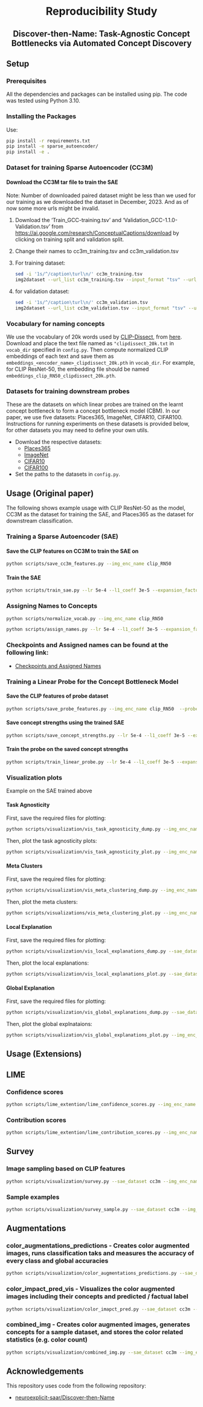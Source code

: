 
<h1 align="center"> <br> <strong>Reproducibility Study</strong> <br> </h1>
<h2 align="center">Discover-then-Name: Task-Agnostic Concept Bottlenecks via Automated Concept Discovery</h2>

<!-- <div align="center">
<a href="https://sukrutrao.github.io">Sukrut Rao*</a>,
<a href="https://swetamahajan.github.io">Sweta Mahajan*</a>,
<a href="https://moboehle.github.io">Moritz Böhle</a>,
<a href="https://people.mpi-inf.mpg.de/~schiele">Bernt Schiele</a> -->

<!-- <h3 align="center">
European Conference on Computer Vision (ECCV) 2024
</div>
</h3> -->
  

</p>

## Setup

### Prerequisites

All the dependencies and packages can be installed using pip. The code was tested using Python 3.10.

### Installing the Packages

Use:

```bash
pip install -r requirements.txt
pip install -e sparse_autoencoder/
pip install -e .
```

### Dataset for training Sparse Autoencoder (CC3M)

#### Download the CC3M tar file to train the SAE
Note: Number of downloaded paired dataset might be less than we used for our training as we downloaded the dataset in December, 2023. And as of now some more urls might be invalid. 

1) Download the ‘Train_GCC-training.tsv’ and ‘Validation_GCC-1.1.0-Validation.tsv’ from  https://ai.google.com/research/ConceptualCaptions/download by clicking on training split and validation split. 

2) Change their names to cc3m_training.tsv and cc3m_validation.tsv 

3) For training dataset: 
    ```bash
    sed -i '1s/^/caption\turl\n/' cc3m_training.tsv 
    img2dataset --url_list cc3m_training.tsv --input_format "tsv" --url_col "url" --caption_col "caption" --output_format webdataset --output_folder training --processes_count 16 --thread_count 64 --image_size 256 --enable_wandb True
    ``` 

4) for validation dataset:
    ```bash
    sed -i '1s/^/caption\turl\n/' cc3m_validation.tsv 
    img2dataset --url_list cc3m_validation.tsv --input_format "tsv" --url_col "url" --caption_col "caption" --output_format webdataset --output_folder validation --processes_count 16 --thread_count 64 --image_size 256 --enable_wandb True
    ```

### Vocabulary for naming concepts

We use the vocabulary of 20k words used by [CLIP-Dissect](https://arxiv.org/abs/2204.10965), from [here](https://github.com/first20hours/google-10000-english/blob/master/20k.txt). Download and place the text file named as `"clipdissect_20k.txt` in `vocab_dir` specified in `config.py`. Then compute normalized CLIP embeddings of each text and save them as `embeddings_<encoder_name>_clipdissect_20k.pth` in `vocab_dir`. For example, for CLIP ResNet-50, the embedding file should be named `embeddings_clip_RN50_clipdissect_20k.pth`.


### Datasets for training downstream probes

These are the datasets on which linear probes are trained on the learnt concept bottleneck to form a concept bottleneck model (CBM). In our paper, we use five datasets: Places365, ImageNet, CIFAR10, CIFAR100. Instructions for running experiments on these datasets is provided below, for other datasets you may need to define your own utils.

* Download the respective datasets:
    * [Places365](https://pytorch.org/vision/main/generated/torchvision.datasets.Places365.html)
    * [ImageNet](https://www.image-net.org/)
    * [CIFAR10](https://pytorch.org/vision/main/generated/torchvision.datasets.CIFAR10.html)
    * [CIFAR100](https://pytorch.org/vision/main/generated/torchvision.datasets.CIFAR100.html)
* Set the paths to the datasets in `config.py`.




## Usage (Original paper)

The following shows example usage with CLIP ResNet-50 as the model, CC3M as the dataset for training the SAE, and Places365 as the dataset for downstream classification.

### Training a Sparse Autoencoder (SAE)


#### Save the CLIP features on CC3M to train the SAE on 

```bash
python scripts/save_cc3m_features.py --img_enc_name clip_RN50 
```

#### Train the SAE

```bash
python scripts/train_sae.py --lr 5e-4 --l1_coeff 3e-5 --expansion_factor 8 --img_enc_name clip_RN50 --num_epochs 200 --resample_freq 10 --ckpt_freq 0 --val_freq 1 --train_sae_bs 4096
```

### Assigning Names to Concepts

```bash
python scripts/normalize_vocab.py --img_enc_name clip_RN50
```

```bash
python scripts/assign_names.py --lr 5e-4 --l1_coeff 3e-5 --expansion_factor 8 --img_enc_name clip_RN50 --num_epochs 200 --resample_freq 10 --train_sae_bs 4096
```
### Checkpoints and Assigned names can be found at the following link: 
* [Checkpoints and Assigned Names](https://nextcloud.mpi-klsb.mpg.de/index.php/s/PZYoKSq29XaEgL6)

 
### Training a Linear Probe for the Concept Bottleneck Model

#### Save the CLIP features of probe dataset

```bash
python scripts/save_probe_features.py --img_enc_name clip_RN50  --probe_dataset places365
```

#### Save concept strengths using the trained SAE

```bash
python scripts/save_concept_strengths.py --lr 5e-4 --l1_coeff 3e-5 --expansion_factor 8 --img_enc_name clip_RN50 --num_epochs 200  --resample_freq 10  --train_sae_bs 4096  --probe_dataset places365 --probe_split train
```

#### Train the probe on the saved concept strengths

```bash
python scripts/train_linear_probe.py --lr 5e-4 --l1_coeff 3e-5 --expansion_factor 8 --img_enc_name clip_RN50 --resample_freq 10 --train_sae_bs 4096 --num_epochs 200 --ckpt_freq 0 --val_freq 1 --probe_lr 1e-2  --probe_sparsity_loss_lambda 0.1 --probe_classification_loss 'CE' --probe_epochs 200 --probe_sparsity_loss L1 --probe_eval_coverage_freq 50 --probe_dataset places365
```

### Visualization plots 
Example on the SAE trained above 

#### Task Agnosticity
First, save the required files for plotting:
```bash
python scripts/visualization/vis_task_agnosticity_dump.py --img_enc_name clip_RN50 --probe_split val --method_name ours  --device cuda --sae_dataset cc3m
```

Then, plot the task agnosticity plots: 
```bash
python scripts/visualization/vis_task_agnosticity_plot.py --img_enc_name clip_RN50 --probe_split val --method_name ours --device cpu --sae_dataset cc3m 
```

#### Meta Clusters
First, save the required files for plotting:
```bash 
python scripts/visualization/vis_meta_clustering_dump.py --img_enc_name clip_RN50 --method_name ours --probe_split val --probe_dataset places365 --sae_dataset cc3m --device cuda
```

Then, plot the meta clusters: 
```bash
python scripts/visualizations/vis_meta_clustering_plot.py --img_enc_name clip_RN50 --probe_split val --method_name ours  --probe_dataset places365 --sae_dataset cc3m --device cpu
```

#### Local Explanation
First, save the required files for plotting:
```bash
python scripts/visualization/vis_local_explanations_dump.py --sae_dataset cc3m --img_enc_name clip_RN50 --method_name ours  --probe_split val --probe_dataset places365 --which_ckpt final
```

Then, plot the local explanations: 
```bash
python scripts/visualization/vis_local_explanations_plot.py --sae_dataset cc3m --img_enc_name clip_RN50 --method_name ours --probe_split val --probe_dataset places365  --which_ckpt final --device cpu
```

#### Global Explanation
First, save the required files for plotting:
```bash
python scripts/visualization/vis_global_explanations_dump.py --sae_dataset cc3m --img_enc_name clip_RN50 --method_name ours --probe_split val   --probe_dataset places365 --which_ckpt final
```

Then, plot the global explnataions: 
```bash
python scripts/visualization/vis_global_explanations_plot.py --img_enc_name clip_RN50 --method_name ours --probe_split val   --probe_dataset places365 --which_ckpt final --device cpu
```

## Usage (Extensions)

## LIME

### Confidence scores

```bash
python scripts/lime_extention/lime_confidence_scores.py --img_enc_name clip_RN50 --method_name ours --which_ckpt final --probe_dataset places365 --probe_split val
```

### Contribution scores

```bash
python scripts/lime_extention/lime_contribution_scores.py --img_enc_name clip_RN50 --method_name ours --which_ckpt final --probe_dataset places365 --probe_split val
```

## Survey

### Image sampling based on CLIP features

```bash
python scripts/visualization/survey.py --sae_dataset cc3m --img_enc_name clip_RN50 --method_name ours --probe_split val --probe_dataset places365 --which_ckpt final
```

### Sample examples

```bash
python scripts/visualization/survey_sample.py --sae_dataset cc3m --img_enc_name clip_RN50 --method_name ours --probe_split val --probe_dataset places365 --which_ckpt final
```

## Augmentations

### color_augmentations_predictions - Creates color augmented images, runs classification taks and measures the accuracy of every class and global accuracies 
```bash
python scripts/visualization/color_augmentations_predictions.py --sae_dataset cc3m --img_enc_name clip_RN50 --method_name ours --probe_split val --probe_dataset places365 --which_ckpt final
```
### color_impact_pred_vis - Visualizes the color augmented images including their concepts and predicted / factual label
```bash
python scripts/visualization/color_imapct_pred.py --sae_dataset cc3m --img_enc_name clip_RN50 --method_name ours --probe_split val --probe_dataset places365 --which_ckpt final
```

### combined_img - Creates color augmented images, generates concepts for a sample dataset, and stores the color related statistics (e.g. color count) 

```bash
python scripts/visualization/combined_img.py --sae_dataset cc3m --img_enc_name clip_RN50 --method_name ours --probe_split val --probe_dataset places365 --which_ckpt final
```
## Acknowledgements

This repository uses code from the following repository:

* [neuroexplicit-saar/Discover-then-Name](https://github.com/neuroexplicit-saar/Discover-then-Name)
